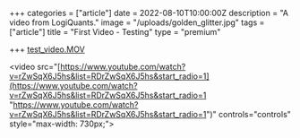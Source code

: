 +++
categories = ["article"]
date = 2022-08-10T10:00:00Z
description = "A video from LogiQuants."
image = "/uploads/golden_glitter.jpg"
tags = ["article"]
title = "First Video - Testing"
type = "premium"

+++
[test_video.MOV](/uploads/test_video.MOV "test_video.MOV")

<video src="[https://www.youtube.com/watch?v=rZwSqX6J5hs&list=RDrZwSqX6J5hs&start_radio=1](https://www.youtube.com/watch?v=rZwSqX6J5hs&list=RDrZwSqX6J5hs&start_radio=1 "https://www.youtube.com/watch?v=rZwSqX6J5hs&list=RDrZwSqX6J5hs&start_radio=1")" controls="controls" style="max-width: 730px;"></video>